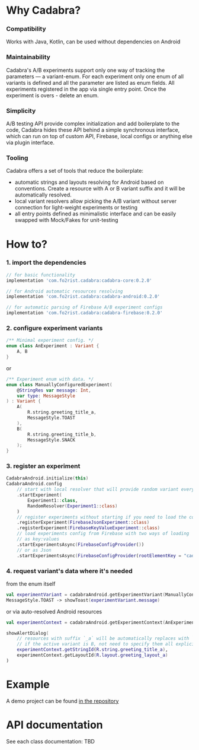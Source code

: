# Why Cadabra?
### Compatibility
Works with Java, Kotlin, can be used without dependencies on Android

### Maintainability
Cadabra's A/B experiments support only one way of tracking the parameters — a variant-enum. For each experiment only one enum of all variants is defined and all the parameter are listed as enum fields. All experiments registered in the app via single entry point. Once the experiment is overs - delete an enum.

### Simplicity
A/B testing API provide complex initialization and add boilerplate to the code,
Cadabra hides these API behind a simple synchronous interface, which can run on top of custom API, Firebase, local configs or anything else via plugin interface.

### Tooling
Cadabra offers a set of tools that reduce the boilerplate:
* automatic strings and layouts resolving for Android based on conventions. Create a resource with A or B variant suffix and it will be automatically resolved.
* local variant resolvers allow picking the A/B variant without server connection for light-weight experiments or testing
* all entry points defined as minimalistic interface and can be easily swapped with Mock/Fakes for unit-testing

# How to?

### 1. import the dependencies

```groovy
// for basic functionality
implementation 'com.fo2rist.cadabra:cadabra-core:0.2.0'

// for Android automatic resources resolving
implementation 'com.fo2rist.cadabra:cadabra-android:0.2.0'

// for automatic parsing of Firebase A/B experiment configs
implementation 'com.fo2rist.cadabra:cadabra-firebase:0.2.0'
```

### 2. configure experiment variants

```kotlin
/** Minimal experiment config. */
enum class AnExperiment : Variant {
    A, B
}
```

or

```kotlin
/** Experiment enum with data. */
enum class ManuallyConfiguredExperiment(
    @StringRes var message: Int, 
    var type: MessageStyle
) : Variant {
    A(
        R.string.greeting_title_a,
        MessageStyle.TOAST
    ),
    B(
        R.string.greeting_title_b,
        MessageStyle.SNACK
    );
}
```

### 3. register an experiment

```kotlin
CadabraAndroid.initialize(this)
CadabraAndroid.config
    // start with local resolver that will provide random variant every time 
    .startExperiment(
        Experiment1::class,
        RandomResolver(Experiment1::class)
    )
    // register experiments without starting if you need to load the configs async
    .registerExperiment(FirebaseJsonExperiment::class)
    .registerExperiment(FirebaseKeyValueExperiment::class)
    // load experiments config from Firebase with two ways of loading
    // as key:values
    .startExperimentsAsync(FirebaseConfigProvider())                                       
    // or as Json
    .startExperimentsAsync(FirebaseConfigProvider(rootElementKey = "cadabra_experiments")) 
```

### 4. request variant's data where it's needed

from the enum itself

```kotlin
val experimentVariant = cadabraAndroid.getExperimentVariant(ManuallyConfiguredExperiment::class)            
MessageStyle.TOAST -> showToast(experimentVariant.message)
```

or via auto-resolved Android resources

```kotlin
val experimentContext = cadabraAndroid.getExperimentContext(AnExperiment::class)

showAlertDialog(
    // resources with suffix `_a` will be automatically replaces with `_b`
    // if the active variant is B, not need to specify them all explicitly
    experimentContext.getStringId(R.string.greeting_title_a),
    experimentContext.getLayoutId(R.layout.greeting_layout_a)
)
```

# Example 
A demo project can be found [in the repository](https://github.com/fo2rist/cadabra/tree/master/sample-android-app)

# API documentation
See each class documentation: TBD